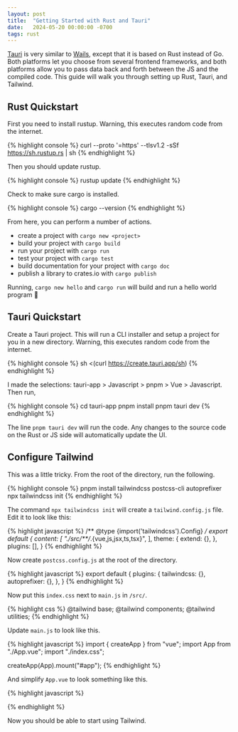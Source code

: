 ```yaml
---
layout: post
title:  "Getting Started with Rust and Tauri"
date:   2024-05-20 00:00:00 -0700
tags: rust
---
```


[Tauri](https://tauri.app/) is very similar to [Wails](https://wails.io/), except that it is based on Rust instead of Go. Both platforms let you choose from several frontend frameworks, and both platforms allow you to pass data back and forth between the JS and the compiled code. This guide will walk you through setting up Rust, Tauri, and Tailwind.

## Rust Quickstart

First you need to install rustup. Warning, this executes random code from the internet.

{% highlight console %}
curl --proto '=https' --tlsv1.2 -sSf https://sh.rustup.rs | sh
{% endhighlight %}

Then you should update rustup.

{% highlight console %}
rustup update
{% endhighlight %}

Check to make sure cargo is installed.

{% highlight console %}
cargo --version
{% endhighlight %}

From here, you can perform a number of actions.

  - create a project with `cargo new <project>`
  - build your project with `cargo build`
  - run your project with `cargo run`
  - test your project with `cargo test`
  - build documentation for your project with `cargo doc`
  - publish a library to crates.io with `cargo publish`

Running, `cargo new hello` and `cargo run` will build and run a hello world program 🎉

## Tauri Quickstart

Create a Tauri project. This will run a CLI installer and setup a project for you in a new directory. Warning, this executes random code from the internet.

{% highlight console %}
sh <(curl https://create.tauri.app/sh)
{% endhighlight %}

I made the selections: tauri-app > Javascript > pnpm > Vue > Javascript. Then run,

{% highlight console %}
cd tauri-app
pnpm install
pnpm tauri dev
{% endhighlight %}

The line `pnpm tauri dev` will run the code. Any changes to the source code on the Rust or JS side will automatically update the UI.

## Configure Tailwind

This was a little tricky. From the root of the directory, run the following.

{% highlight console %}
pnpm install tailwindcss postcss-cli autoprefixer
npx tailwindcss init
{% endhighlight %}

The command `npx tailwindcss init` will create a `tailwind.config.js` file. Edit it to look like this:

{% highlight javascript %}
/** @type {import('tailwindcss').Config} */
export default {
  content: [
    "./src/**/*.{vue,js,jsx,ts,tsx}",
  ],
  theme: {
    extend: {},
  },
  plugins: [],
}
{% endhighlight %}

Now create `postcss.config.js` at the root of the directory.

{% highlight javascript %}
export default {
  plugins: {
    tailwindcss: {},
    autoprefixer: {},
  },
}
{% endhighlight %}

Now put this `index.css` next to `main.js` in `/src/`.

{% highlight css %}
@tailwind base;
@tailwind components;
@tailwind utilities;
{% endhighlight %}

Update `main.js` to look like this.

{% highlight javascript %}
import { createApp } from "vue";
import App from "./App.vue";
import "./index.css";

createApp(App).mount("#app");
{% endhighlight %}

And simplify `App.vue` to look something like this.

{% highlight javascript %}
<script setup>
// This starter template is using Vue 3 <script setup> SFCs
// Check out https://vuejs.org/api/sfc-script-setup.html#script-setup
import Greet from "./components/Greet.vue";
import "./index.css"; // -- new --
</script>

<template>
  <div class="m-4">
    <h1 class="text-3xl">Welcome to Tauri!</h1>
    <Greet />
  </div>
</template>

<style scoped>
</style>
{% endhighlight %}

Now you should be able to start using Tailwind.

